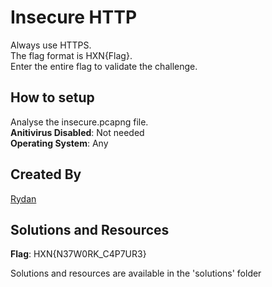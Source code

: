 # Insecure HTTP
Always use HTTPS. <br>
The flag format is HXN{Flag}. <br>
Enter the entire flag to validate the challenge.
## How to setup
Analyse the insecure.pcapng file. <br />
**Anitivirus Disabled**: Not needed <br />
**Operating System**: Any <br />
## Created By
[Rydan](https://github.com/rydanstar01)
## Solutions and Resources
**Flag**: HXN{N37W0RK_C4P7UR3}

Solutions and resources are available in the 'solutions' folder
